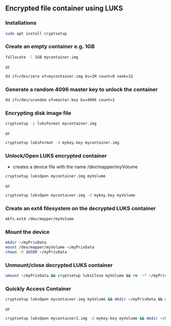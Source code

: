 ## Encrypted file container using LUKS

### Installations

```bash
sudo apt install cryptsetup
```

### Create an empty container e.g. 1GB

```bash
fallocate -l 1GB mycontainer.img
```

or

```bash
dd if=/dev/zero of=mycontainer.img bs=1M count=0 seek=1G 
```

### Generate a random 4096 master key to unlock the container

```bash
dd if=/dev/urandom of=master.key bs=4096 count=1
```

### Encrypting disk image file

```bash
cryptsetup -y luksFormat mycontainer.img
```

or

```bash
cryptsetup luksFormat -d mykey.key mycontainer.img
```

### Unlock/Open LUKS encrypted container

* creates a device file with the name /dev/mapper/myVolume

```bash
cryptsetup luksOpen mycontainer.img myVolume
```

or

```bash
cryptsetup luksOpen mycontainer.img -d mykey.key myVolume
```

### Create an ext4 filesystem on the decrypted LUKS container

```bash
mkfs.ext4 /dev/mapper/myVolume
```

### Mount the device

```bash
mkdir ~/myPrivData
mount /dev/mapper/myVolume ~/myPrivData
chown -R $USER ~/myPrivData
```

### Unmount/close decrypted LUKS container

```bash
umount ~/myPrivData && cryptsetup luksClose myVolume && rm -rf ~/myPrivData
```

### Quickly Access Container

```bash
cryptsetup luksOpen mycontainer.img myVolume && mkdir ~/myPrivData && mount /dev/mapper/myVolume ~/myPrivData
```

or

```bash
cryptsetup luksOpen mycontainer2.img -d mykey.key myVolume && mkdir ~/myPrivData && mount /dev/mapper/myVolume ~/myPrivData
```

